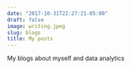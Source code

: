 ```yaml
---
date: "2017-10-31T22:27:21-05:00"
draft: false
image: writing.jpeg
slug: blogs
title: My posts
---
```


My blogs about myself and data analytics